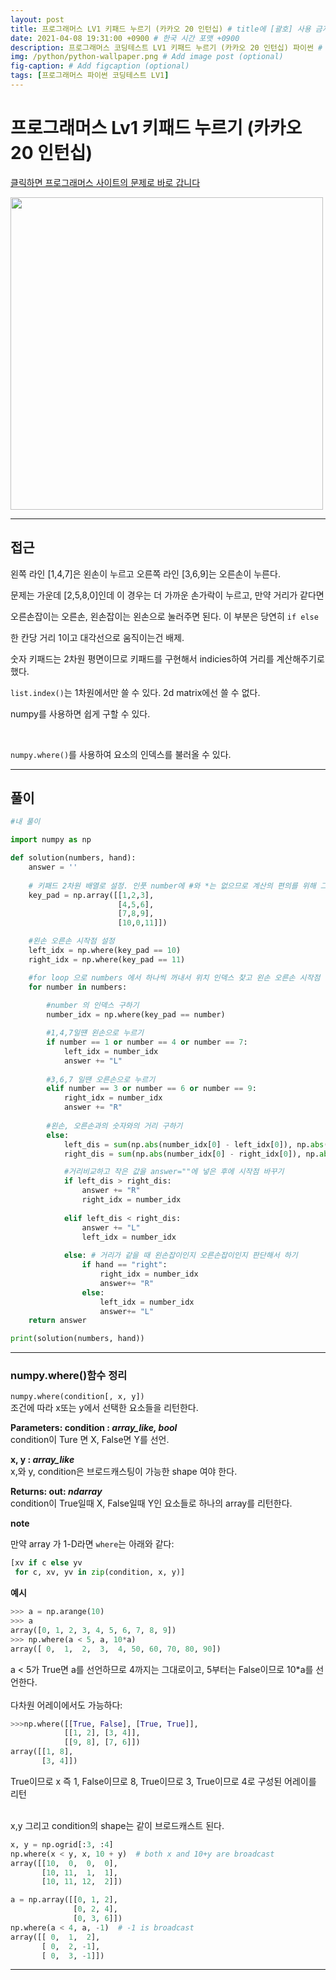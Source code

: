 ```yaml
---
layout: post
title: 프로그래머스 LV1 키패드 누르기 (카카오 20 인턴십) # title에 [괄호] 사용 금지
date: 2021-04-08 19:31:00 +0900 # 한국 시간 포맷 +0900
description: 프로그래머스 코딩테스트 LV1 키패드 누르기 (카카오 20 인턴십) 파이썬 # Add post description (optional)
img: /python/python-wallpaper.png # Add image post (optional)
fig-caption: # Add figcaption (optional)
tags: [프로그래머스 파이썬 코딩테스트 LV1]
---
```


# 프로그래머스 Lv1 키패드 누르기 (카카오 20 인턴십)

[클릭하면 프로그래머스 사이트의 문제로 바로 갑니다](https://programmers.co.kr/learn/courses/30/lessons/67256)

<img src="https://grepp-programmers.s3.ap-northeast-2.amazonaws.com/files/production/4b69a271-5f4a-4bf4-9ebf-6ebed5a02d8d/kakao_phone1.png" height ="500" width="500">

---

## 접근


왼쪽 라인 [1,4,7]은 왼손이 누르고 오른쪽 라인 [3,6,9]는 오른손이 누른다.<br>

문제는 가운데 [2,5,8,0]인데 이 경우는 더 가까운 손가락이 누르고, 만약 거리가 같다면<br>

오른손잡이는 오른손, 왼손잡이는 왼손으로 눌러주면 된다. 이 부분은 당연히 `if else`<br>

한 칸당 거리 1이고 대각선으로 움직이는건 배제.<br>

숫자 키패드는 2차원 평면이므로 키패드를 구현해서 indicies하여 거리를 계산해주기로 했다.<br>

`list.index()`는 1차원에서만 쓸 수 있다. 2d matrix에선 쓸 수 없다.<br>

numpy를 사용하면 쉽게 구할 수 있다.<br>

<br>

`numpy.where()`를 사용하여 요소의 인덱스를 불러올 수 있다.

---

## 풀이

```python
#내 풀이

import numpy as np

def solution(numbers, hand):
    answer = ''
    
    # 키패드 2차원 배열로 설정. 인풋 number에 #와 *는 없으므로 계산의 편의를 위해 그냥 10 = #, 11 = *로 대체
    key_pad = np.array([[1,2,3],
                        [4,5,6],
                        [7,8,9],
                        [10,0,11]])

    #왼손 오른손 시작점 설정
    left_idx = np.where(key_pad == 10)
    right_idx = np.where(key_pad == 11)

    #for loop 으로 numbers 에서 하나씩 꺼내서 위치 인덱스 찾고 왼손 오른손 시작점 비교
    for number in numbers:
    
        #number 의 인덱스 구하기
        number_idx = np.where(key_pad == number)

        #1,4,7일떈 왼손으로 누르기
        if number == 1 or number == 4 or number == 7:
            left_idx = number_idx
            answer += "L"
    
        #3,6,7 일땐 오른손으로 누르기
        elif number == 3 or number == 6 or number == 9:
            right_idx = number_idx
            answer += "R"
        
        #왼손, 오른손과의 숫자와의 거리 구하기
        else: 
            left_dis = sum(np.abs(number_idx[0] - left_idx[0]), np.abs(number_idx[1] - left_idx[1]))
            right_dis = sum(np.abs(number_idx[0] - right_idx[0]), np.abs(number_idx[1] - right_idx[1]))

            #거리비교하고 작은 값을 answer=""에 넣은 후에 시작점 바꾸기
            if left_dis > right_dis:
                answer += "R"
                right_idx = number_idx
            
            elif left_dis < right_dis:
                answer += "L"
                left_idx = number_idx
            
            else: # 거리가 같을 때 왼손잡이인지 오른손잡이인지 판단해서 하기
                if hand == "right":
                    right_idx = number_idx
                    answer+= "R"
                else:
                    left_idx = number_idx
                    answer+= "L"
    return answer

print(solution(numbers, hand))
```
---

### numpy.where()함수 정리

`numpy.where(condition[, x, y])`<br>
조건에 따라 x또는 y에서 선택한 요소들을 리턴한다.

**Parameters: condition : *array_like, bool***<br>
condition이 Ture 면 X, False면 Y를 선언.<br>

**x, y : *array_like***<br>
x,와 y, condition은 브로드캐스팅이 가능한 shape 여야 한다.

**Returns: out: *ndarray***<br>
condition이 True일때 X, False일때 Y인 요소들로 하나의 array를 리턴한다.<br>

**note**

만약 array 가 1-D라면 `where`는 아래와 같다:
```python
[xv if c else yv
 for c, xv, yv in zip(condition, x, y)]
 ```

**예시**
```python
>>> a = np.arange(10)
>>> a
array([0, 1, 2, 3, 4, 5, 6, 7, 8, 9])
>>> np.where(a < 5, a, 10*a)
array([ 0,  1,  2,  3,  4, 50, 60, 70, 80, 90])
```
a < 5가 True면 a를 선언하므로 4까지는 그대로이고, 5부터는 False이므로 10*a를 선언한다.<br>
<br>
다차원 어레이에서도 가능하다:

```python
>>>np.where([[True, False], [True, True]],
            [[1, 2], [3, 4]],
            [[9, 8], [7, 6]])
array([[1, 8],
       [3, 4]])
```
True이므로 x 즉 1, False이므로 8, True이므로 3, True이므로 4로 구성된 어레이를 리턴<br>
<br>

x,y 그리고 condition의 shape는 같이 브로드캐스트 된다.

```python
x, y = np.ogrid[:3, :4]
np.where(x < y, x, 10 + y)  # both x and 10+y are broadcast
array([[10,  0,  0,  0],
       [10, 11,  1,  1],
       [10, 11, 12,  2]])
```
```python
a = np.array([[0, 1, 2],
              [0, 2, 4],
              [0, 3, 6]])
np.where(a < 4, a, -1)  # -1 is broadcast
array([[ 0,  1,  2],
       [ 0,  2, -1],
       [ 0,  3, -1]])
```

---